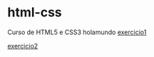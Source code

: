 # html-css
 Curso de HTML5 e CSS3
 holamundo 
<a href="https://adrianjalonso.github.io/html-css/exercicios/ex001/index.html" >exercicio1</a>

<a href="https://adrianjalonso.github.io/html-css/exercicios/ex002/index.html" >exercicio2</a>

